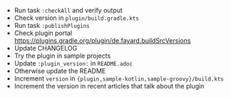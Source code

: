 - Run task `:checkAll` and verify output
- Check version in `plugin/build.gradle.kts`
- Run task `:publishPlugins` 
- Check plugin portal https://plugins.gradle.org/plugin/de.fayard.buildSrcVersions
- Update CHANGELOG
- Try the plugin in sample projects
- Update `:plugin_version:` in `README.adoc`
- Otherwise update the README
- Increment `version` in `{plugin,sample-kotlin,sample-groovy}/build.kts`
- Increment the version in recent articles that talk about the plugin